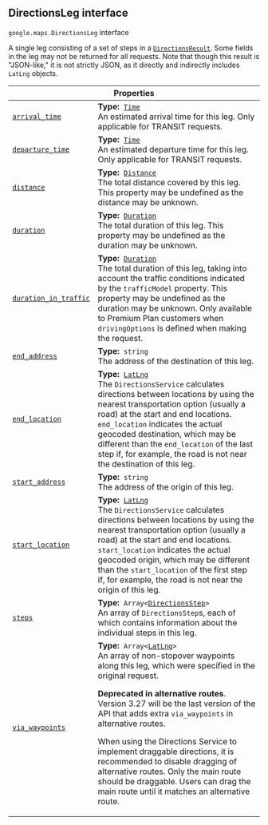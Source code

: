 
<devsite-heading text=" DirectionsLeg interface" for="DirectionsLeg" level="h2" link="" toc="" back-to-top=""><h2 id="DirectionsLeg" is-upgraded="">DirectionsLeg interface</h2></devsite-heading>
<p>
<code translate="no" dir="ltr"><span itemprop="path">google.maps</span>.<span itemprop="name">DirectionsLeg</span></code>
interface
</p>
<p>A single leg consisting of a set of steps in a <code translate="no" dir="ltr"><a href="DirectionsResult.md">DirectionsResult</a></code>. Some fields in the leg may not be returned for all requests. Note that though this result is "JSON-like," it is not strictly JSON, as it directly and indirectly includes <code translate="no" dir="ltr">LatLng</code> objects.</p>
<div class="devsite-table-wrapper"><table class="properties responsive" summary="interface DirectionsLeg - Properties">
<thead>
<tr><th colspan="2">Properties</th>
</tr></thead>
<tbody>
<tr id="DirectionsLeg.arrival_time">
<td itemprop="property"><code translate="no" dir="ltr"><a class="secret-link" href="#DirectionsLeg.arrival_time"><span>arrival_time</span></a></code></td>
<td><div><strong>Type:</strong>&nbsp; <code translate="no" dir="ltr"><a href="Time.md">Time</a></code></div>
<div class="desc">An estimated arrival time for this leg. Only applicable for TRANSIT requests.</div></td>
</tr>
<tr id="DirectionsLeg.departure_time">
<td itemprop="property"><code translate="no" dir="ltr"><a class="secret-link" href="#DirectionsLeg.departure_time"><span>departure_time</span></a></code></td>
<td><div><strong>Type:</strong>&nbsp; <code translate="no" dir="ltr"><a href="Time.md">Time</a></code></div>
<div class="desc">An estimated departure time for this leg. Only applicable for TRANSIT requests.</div></td>
</tr>
<tr id="DirectionsLeg.distance">
<td itemprop="property"><code translate="no" dir="ltr"><a class="secret-link" href="#DirectionsLeg.distance"><span>distance</span></a></code></td>
<td><div><strong>Type:</strong>&nbsp; <code translate="no" dir="ltr"><a href="Distance.md">Distance</a></code></div>
<div class="desc">The total distance covered by this leg. This property may be undefined as the distance may be unknown.</div></td>
</tr>
<tr id="DirectionsLeg.duration">
<td itemprop="property"><code translate="no" dir="ltr"><a class="secret-link" href="#DirectionsLeg.duration"><span>duration</span></a></code></td>
<td><div><strong>Type:</strong>&nbsp; <code translate="no" dir="ltr"><a href="Duration.md">Duration</a></code></div>
<div class="desc">The total duration of this leg. This property may be undefined as the duration may be unknown.</div></td>
</tr>
<tr id="DirectionsLeg.duration_in_traffic">
<td itemprop="property"><code translate="no" dir="ltr"><a class="secret-link" href="#DirectionsLeg.duration_in_traffic"><span>duration_in_traffic</span></a></code></td>
<td><div><strong>Type:</strong>&nbsp; <code translate="no" dir="ltr"><a href="Duration.md">Duration</a></code></div>
<div class="desc">The total duration of this leg, taking into account the traffic conditions indicated by the <code translate="no" dir="ltr">trafficModel</code> property. This property may be undefined as the duration may be unknown. Only available to Premium Plan customers when <code translate="no" dir="ltr">drivingOptions</code> is defined when making the request.</div></td>
</tr>
<tr id="DirectionsLeg.end_address">
<td itemprop="property"><code translate="no" dir="ltr"><a class="secret-link" href="#DirectionsLeg.end_address"><span>end_address</span></a></code></td>
<td><div><strong>Type:</strong>&nbsp; <code translate="no" dir="ltr">string</code></div>
<div class="desc">The address of the destination of this leg.</div></td>
</tr>
<tr id="DirectionsLeg.end_location">
<td itemprop="property"><code translate="no" dir="ltr"><a class="secret-link" href="#DirectionsLeg.end_location"><span>end_location</span></a></code></td>
<td><div><strong>Type:</strong>&nbsp; <code translate="no" dir="ltr"><a href="LatLng.md">LatLng</a></code></div>
<div class="desc">The <code translate="no" dir="ltr">DirectionsService</code> calculates directions between locations by using the nearest transportation option (usually a road) at the start and end locations. <code translate="no" dir="ltr">end_location</code> indicates the actual geocoded destination, which may be different than the <code translate="no" dir="ltr">end_location</code> of the last step if, for example, the road is not near the destination of this leg.</div></td>
</tr>
<tr id="DirectionsLeg.start_address">
<td itemprop="property"><code translate="no" dir="ltr"><a class="secret-link" href="#DirectionsLeg.start_address"><span>start_address</span></a></code></td>
<td><div><strong>Type:</strong>&nbsp; <code translate="no" dir="ltr">string</code></div>
<div class="desc">The address of the origin of this leg.</div></td>
</tr>
<tr id="DirectionsLeg.start_location">
<td itemprop="property"><code translate="no" dir="ltr"><a class="secret-link" href="#DirectionsLeg.start_location"><span>start_location</span></a></code></td>
<td><div><strong>Type:</strong>&nbsp; <code translate="no" dir="ltr"><a href="LatLng.md">LatLng</a></code></div>
<div class="desc">The <code translate="no" dir="ltr">DirectionsService</code> calculates directions between locations by using the nearest transportation option (usually a road) at the start and end locations. <code translate="no" dir="ltr">start_location</code> indicates the actual geocoded origin, which may be different than the <code translate="no" dir="ltr">start_location</code> of the first step if, for example, the road is not near the origin of this leg.</div></td>
</tr>
<tr id="DirectionsLeg.steps">
<td itemprop="property"><code translate="no" dir="ltr"><a class="secret-link" href="#DirectionsLeg.steps"><span>steps</span></a></code></td>
<td><div><strong>Type:</strong>&nbsp; <code translate="no" dir="ltr">Array&lt;<a href="DirectionsStep.md">DirectionsStep</a>&gt;</code></div>
<div class="desc">An array of <code translate="no" dir="ltr">DirectionsStep</code>s, each of which contains information about the individual steps in this leg.</div></td>
</tr>
<tr id="DirectionsLeg.via_waypoints">
<td itemprop="property"><code translate="no" dir="ltr"><a class="secret-link" href="#DirectionsLeg.via_waypoints"><span>via_waypoints</span></a></code></td>
<td><div><strong>Type:</strong>&nbsp; <code translate="no" dir="ltr">Array&lt;<a href="LatLng.md">LatLng</a>&gt;</code></div>
<div class="desc">An array of non-stopover waypoints along this leg, which were specified in the original request. <p> <strong>Deprecated in alternative routes</strong>. Version 3.27 will be the last version of the API that adds extra <code translate="no" dir="ltr">via_waypoints</code> in alternative routes. </p><p> When using the Directions Service to implement draggable directions, it is recommended to disable dragging of alternative routes. Only the main route should be draggable. Users can drag the main route until it matches an alternative route.</p></div></td>
</tr>
</tbody>
</table></div>
